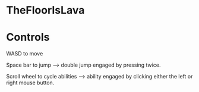# TheFloorIsLava

# Controls
WASD to move

Space bar to jump --> double jump engaged by pressing twice.

Scroll wheel to cycle abilities --> ability engaged by clicking either the left or right mouse button.

